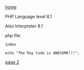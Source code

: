 [home](./page01.md)

PHP Language level 8.1

Also Interpreter 8.1

php file
```
index
```


```
echo "The Ray Code is AWESOME!!!";
```

[page 2](./page02.md)
